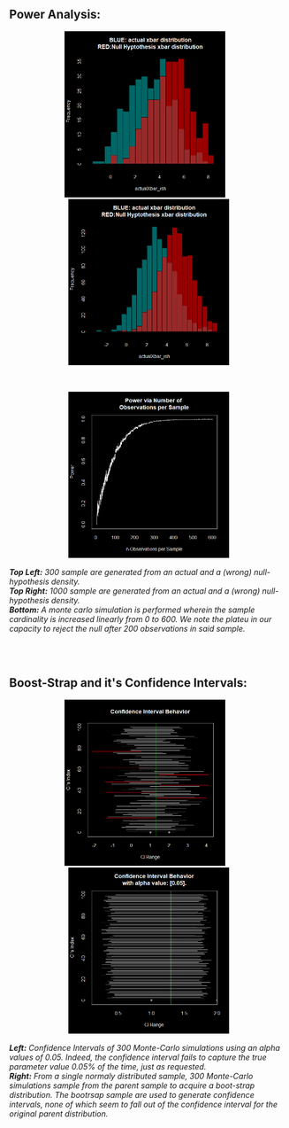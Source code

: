 ## Power Analysis:
<p align="center">
  <kbd>
  <img src="https://github.com/SB-27182/R_Statistical_Intuitions/blob/master/PowerAnalysis/imgs/rejectionPower_300Samples.png" width=291 height=300/>
  </kbd>
  &nbsp
    <kbd>
  <img src="https://github.com/SB-27182/R_Statistical_Intuitions/blob/master/PowerAnalysis/imgs/rejectionPower_1000Samples.png" width=291 height=300/>
  </kbd>
  </p>
  &nbsp
  <p align="center">
  <kbd>
  <img src="https://github.com/SB-27182/R_Statistical_Intuitions/blob/master/PowerAnalysis/imgs/PowerAnalysis_1.png" width=291 height=300/>
  </kbd>
  </p>
  
***Top Left:*** *300 sample are generated from an actual and a (wrong) null-hypothesis density.* <br> ***Top Right:*** *1000 sample are generated from an actual and a (wrong) null-hypothesis density.* <br> ***Bottom:*** *A monte carlo simulation is performed wherein the sample cardinality is increased linearly from 0 to 600. We note the plateu in our capacity to reject the null after 200 observations in said sample.*


<br>
<br>


## Boost-Strap and it's Confidence Intervals:
<p align="center">
  <kbd>
  <img src="https://github.com/SB-27182/R_Statistical_Intuitions/blob/master/CIs_Normal_vs_bootStrap/imgs/NormalConfidenceIntervals_alphaOf005.png" width=291 height=300/>
  </kbd>
  &nbsp
    <kbd>
  <img src="https://github.com/SB-27182/R_Statistical_Intuitions/blob/master/CIs_Normal_vs_bootStrap/imgs/BoostStrapCIs_alpha005.png" width=291 height=300/>
  </kbd>
  </p>
  
***Left:*** *Confidence Intervals of 300 Monte-Carlo simulations using an alpha values of 0.05. Indeed, the confidence interval fails to capture the true parameter value 0.05% of the time, just as requested.* <br> ***Right:*** *From a single normaly distributed sample, 300 Monte-Carlo simulations sample from the parent sample to acquire a boot-strap distribution. The bootrsap sample are used to generate confidence intervals, none of which seem to fall out of the confidence interval for the original parent distribution.*
